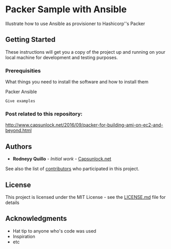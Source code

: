# Packer Sample with Ansible 

Illustrate how to use Ansible as provisioner to Hashicorp''s Packer 

## Getting Started

These instructions will get you a copy of the project up and running on your local machine for development and testing purposes. 

### Prerequisities

What things you need to install the software and how to install them

Packer 
Ansible 

```
Give examples
```


### Post related to this repository:
http://www.capsunlock.net/2016/09/packer-for-building-ami-on-ec2-and-beyond.html


## Authors

* **Rodneyy Quillo** - *Initial work* - [Capsunlock.net](https://github.com/cocoy)

See also the list of [contributors](https://github.com/your/project/contributors) who participated in this project.

## License

This project is licensed under the MIT License - see the [LICENSE.md](LICENSE.md) file for details

## Acknowledgments

* Hat tip to anyone who's code was used
* Inspiration
* etc

